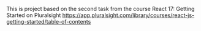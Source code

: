 This is project based on the second task from the course React 17: Getting Started on Pluralsight
https://app.pluralsight.com/library/courses/react-js-getting-started/table-of-contents
